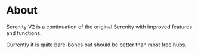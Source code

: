 # About

Serenity V2 is a continuation of the original Serenity with improved features and functions.

Currently it is quite bare-bones but should be better than most free hubs.
